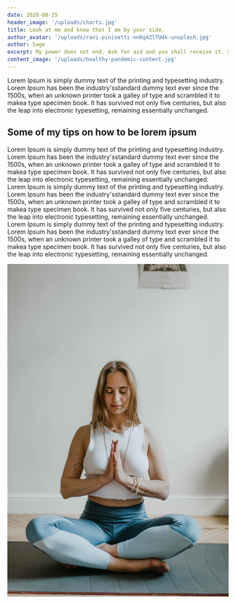 ```yaml
---
date: 2020-08-25
header_image: '/uploads/charts.jpg'
title: Look at me and know that I am by your side.
author_avatar: '/uploads/ravi-pinisetti-nnKq4ZlTU4k-unsplash.jpg'
author: Sage
excerpt: My power does not end. Ask for aid and you shall receive it. Stand tall. We are VALORANT, we are fighters!
content_image: '/uploads/healthy-pandemic-content.jpg'
---
```


Lorem Ipsum is simply dummy text of the printing and typesetting industry. Lorem Ipsum has been the industry'sstandard dummy text ever since the 1500s, when an unknown printer took a galley of type and scrambled it to makea type specimen book. It has survived not only five centuries, but also the leap into electronic typesetting, remaining essentially unchanged.

## Some of my tips on how to be lorem ipsum

Lorem Ipsum is simply dummy text of the printing and typesetting industry. Lorem Ipsum has been the industry'sstandard dummy text ever since the 1500s, when an unknown printer took a galley of type and scrambled it to makea type specimen book. It has survived not only five centuries, but also the leap into electronic typesetting, remaining essentially unchanged. Lorem Ipsum is simply dummy text of the printing and typesetting industry. Lorem Ipsum has been the industry'sstandard dummy text ever since the 1500s, when an unknown printer took a galley of type and scrambled it to makea type specimen book. It has survived not only five centuries, but also the leap into electronic typesetting, remaining essentially unchanged. Lorem Ipsum is simply dummy text of the printing and typesetting industry. Lorem Ipsum has been the industry'sstandard dummy text ever since the 1500s, when an unknown printer took a galley of type and scrambled it to makea type specimen book. It has survived not only five centuries, but also the leap into electronic typesetting, remaining essentially unchanged.

![image](/uploads/yoga-girl.jpg)

